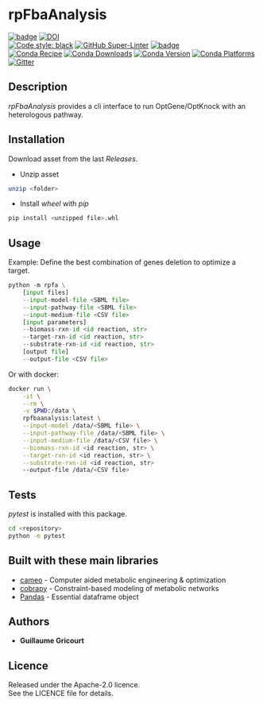 # rpFbaAnalysis

[![badge](https://img.shields.io/endpoint?url=https://gist.githubusercontent.com/guillaume-gricourt/dcbec0ab9a7556f091c36e48a58980dd/raw/version.json)](version)
[![DOI](https://zenodo.org/badge/436924636.svg)](https://zenodo.org/badge/latestdoi/436924636)  
[![Code style: black](https://img.shields.io/badge/code%20style-black-000000.svg)](https://github.com/psf/black)
[![GitHub Super-Linter](https://github.com/brsynth/rpFbaAnalysis/workflows/Tests/badge.svg)](https://github.com/marketplace/actions/super-linter)
[![badge](https://img.shields.io/endpoint?url=https://gist.githubusercontent.com/guillaume-gricourt/dcbec0ab9a7556f091c36e48a58980dd/raw/coverage.json)](code_coverage)  
[![Conda Recipe](https://img.shields.io/badge/recipe-rpfa-green.svg)](https://anaconda.org/bioconda/rpfa)
[![Conda Downloads](https://img.shields.io/conda/dn/bioconda/rpfa.svg)](https://anaconda.org/bioconda/rpfa)
[![Conda Version](https://img.shields.io/conda/vn/bionconda/rpfa.svg)](https://anaconda.org/bioconda/rpfa)
[![Conda Platforms](https://img.shields.io/conda/pn/bioconda/rpfa.svg)](https://anaconda.org/bioconda/rpfa)  
[![Gitter](https://badges.gitter.im/BioRetroSynth/SynBioCAD.svg)](https://gitter.im/BioRetroSynth/SynBioCAD?utm_source=badge&utm_medium=badge&utm_campaign=pr-badge)

## Description
*rpFbaAnalysis* provides a cli interface to run OptGene/OptKnock with an heterologous pathway.  

## Installation
Download asset from the last *Releases*.  

* Unzip asset  
```sh
unzip <folder>
```  
* Install *wheel* with *pip*  
```sh
pip install <unzipped file>.whl
```

## Usage
Example: Define the best combination of genes deletion to optimize a target.

```python
python -m rpfa \
    [input files]
    --input-model-file <SBML file>
    --input-pathway-file <SBML file>
    --input-medium-file <CSV file>
    [input parameters]
    --biomass-rxn-id <id reaction, str>
    --target-rxn-id <id reaction, str>
    --substrate-rxn-id <id reaction, str>
    [output file]
    --output-file <CSV file>
```
Or with docker:  
```sh
docker run \
    -it \
    --rm \
    -v $PWD:/data \
    rpfbaanalysis:latest \
    --input-model /data/<SBML file> \
    --input-pathway-file /data/<SBML file> \
    --input-medium-file /data/<CSV file> \
    --biomass-rxn-id <id reaction, str> \
    --target-rxn-id <id reaction, str> \
    --substrate-rxn-id <id reaction, str>
    --output-file /data/<CSV file>
```

## Tests
*pytest* is installed with this package.
```bash
cd <repository>
python -m pytest
```

## Built with these main libraries

* [cameo](https://github.com/biosustain/cameo) - Computer aided metabolic engineering & optimization
* [cobrapy](https://github.com/opencobra/cobrapy) - Constraint-based modeling of metabolic networks
* [Pandas](https://github.com/pandas-dev/pandas) - Essential dataframe object

## Authors
* **Guillaume Gricourt**

## Licence
Released under the Apache-2.0 licence.  
See the LICENCE file for details.
